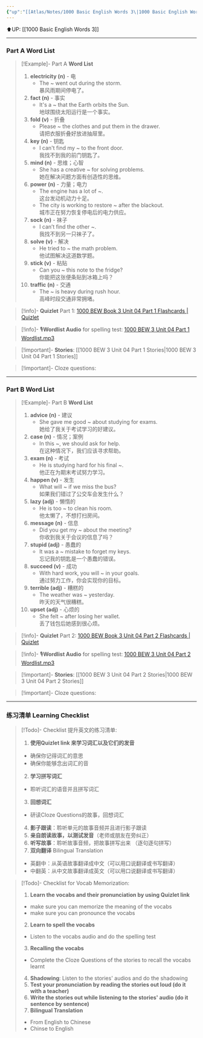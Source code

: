 ```yaml
---
{"up":"[[Atlas/Notes/1000 Basic English Words 3\|1000 Basic English Words 3]]","dg-publish":true,"permalink":"/atlas/notes/1000-basic-english-words-3-unit-04/","dgPassFrontmatter":true}
---
```


⬆️UP: [[1000 Basic English Words 3]]

---
### Part A Word List


> [!Example]- Part A **Word List**
> 1. **electricity (n)** - 电
>     - The ~ went out during the storm.  
>         暴风雨期间停电了。
> 2. **fact (n)** - 事实
>     - It's a ~ that the Earth orbits the Sun.  
>         地球围绕太阳运行是一个事实。
> 3. **fold (v)** - 折叠
>     - Please ~ the clothes and put them in the drawer.  
>         请把衣服折叠好放进抽屉里。
> 4. **key (n)** - 钥匙
>     - I can't find my ~ to the front door.  
>         我找不到我的前门钥匙了。
> 5. **mind (n)** - 思维；心智
>     - She has a creative ~ for solving problems.  
>         她在解决问题方面有创造性的思维。
> 6. **power (n)** - 力量；电力
>     - The engine has a lot of ~.  
>         这台发动机动力十足。
>     - The city is working to restore ~ after the blackout.  
>         城市正在努力恢复停电后的电力供应。
> 7. **sock (n)** - 袜子
>     - I can’t find the other ~.  
>         我找不到另一只袜子了。
> 8. **solve (v)** - 解决
>     - He tried to ~ the math problem.  
>         他试图解决这道数学题。
> 9. **stick (v)** - 粘贴
>     - Can you ~ this note to the fridge?  
>         你能把这张便条贴到冰箱上吗？
> 10. **traffic (n)** - 交通
>     - The ~ is heavy during rush hour.  
>         高峰时段交通非常拥堵。

> [!info]- **Quizlet** Part 1: [1000 BEW Book 3 Unit 04 Part 1 Flashcards | Quizlet]()

> [!info]- 🎙️**Wordlist Audio** for spelling test: [1000 BEW 3 Unit 04 Part 1 Wordlist.mp3]()

> [!important]- **Stories**: [[1000 BEW 3 Unit 04 Part 1 Stories\|1000 BEW 3 Unit 04 Part 1 Stories]]

> [!important]- Cloze questions: 

---
### Part B Word List 


 >[!Example]- Part B **Word List**
> 1. **advice (n)** - 建议
>     - She gave me good ~ about studying for exams.  
>         她给了我关于考试学习的好建议。
> 2. **case (n)** - 情况；案例
>     - In this ~, we should ask for help.  
>         在这种情况下，我们应该寻求帮助。
> 3. **exam (n)** - 考试
>     - He is studying hard for his final ~.  
>         他正在为期末考试努力学习。
> 4. **happen (v)** - 发生
>     - What will ~ if we miss the bus?  
>         如果我们错过了公交车会发生什么？
> 5. **lazy (adj)** - 懒惰的
>     - He is too ~ to clean his room.  
>         他太懒了，不想打扫房间。
> 6. **message (n)** - 信息
>     - Did you get my ~ about the meeting?  
>         你收到我关于会议的信息了吗？
> 7. **stupid (adj)** - 愚蠢的
>     - It was a ~ mistake to forget my keys.  
>         忘记我的钥匙是一个愚蠢的错误。
> 8. **succeed (v)** - 成功
>     - With hard work, you will ~ in your goals.  
>         通过努力工作，你会实现你的目标。
> 9. **terrible (adj)** - 糟糕的
>     - The weather was ~ yesterday.  
>         昨天的天气很糟糕。
> 10. **upset (adj)** - 心烦的
>     - She felt ~ after losing her wallet.  
>         丢了钱包后她感到很心烦。

> [!info]- **Quizlet** Part 2: [1000 BEW Book 3 Unit 04 Part 2 Flashcards | Quizlet]()

> [!info]- 🎙️**Wordlist Audio** for spelling test: [1000 BEW 3 Unit 04 Part 2 Wordlist.mp3]()

> [!important]- **Stories**: [[1000 BEW 3 Unit 04 Part 2 Stories\|1000 BEW 3 Unit 04 Part 2 Stories]]

> [!important]- Cloze questions: 

---

### 练习清单 Learning Checklist

> [!Todo]- Checklist 提升英文的练习清单:
> 1. **使用Quizlet link 来学习词汇以及它们的发音** 
>	- 确保你记得词汇的意思 
>	- 确保你能够念出词汇的音 
> 2. **学习拼写词汇** 
>	- 聆听词汇的语音并且拼写词汇 
> 3. **回想词汇**
>	- 研读Cloze Questions的故事，回想词汇 
> 4. **影子跟读**：聆听单元的故事音频并且进行影子跟读 
> 5. **亲自朗读故事，以测试发音**（老师或朋友在旁纠正）
> 6. **听写故事**：聆听故事音频，把故事拼写出来 （逐句逐句拼写）
> 7. **双向翻译** Bilingual Translation 
>	- 英翻中：从英语故事翻译成中文（可以用口说翻译或书写翻译）
>	- 中翻英：从中文故事翻译成英文（可以用口说翻译或书写翻译）

> [!Todo]- Checklist for Vocab Memorization:
> 
> 1. **Learn the vocabs and their pronunciation by using Quizlet link**
>	- make sure you can memorize the meaning of the vocabs
>	- make sure you can pronounce the vocabs
> 2. **Learn to spell the vocabs**
>	- Listen to the vocabs audio and do the spelling test
> 3. **Recalling the vocabs**
>	- Complete the Cloze Questions of the stories to recall the vocabs learnt
> 4. **Shadowing**: Listen to the stories' audios and do the shadowing
> 5. **Test your pronunciation by reading the stories out loud (do it with a teacher)**
> 6. **Write the stories out while listening to the stories' audio (do it sentence by sentence)**
> 7. **Bilingual Translation** 
> 	- From English to Chinese
> 	- Chinse to English

